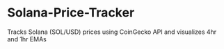 # Solana-Price-Tracker
Tracks Solana (SOL/USD) prices using CoinGecko API and visualizes 4hr and 1hr EMAs
